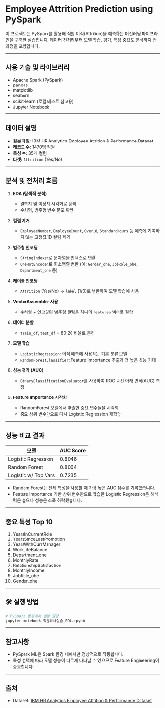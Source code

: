 # Employee Attrition Prediction using PySpark

이 프로젝트는 PySpark를 활용해 직원 이직(Attrition)을 예측하는 머신러닝 파이프라인을 구축한 실습입니다. 데이터 전처리부터 모델 학습, 평가, 특성 중요도 분석까지 전 과정을 포함합니다.

---

## 사용 기술 및 라이브러리

- Apache Spark (PySpark)
- pandas
- matplotlib
- seaborn
- scikit-learn (로컬 테스트 참고용)
- Jupyter Notebook

---

## 데이터 설명

- **원본 파일:** IBM HR Analytics Employee Attrition & Performance Dataset  
- **레코드 수:** 1470명 직원  
- **특성 수:** 35개 컬럼  
- **타겟:** `Attrition` (Yes/No)

---

## 분석 및 전처리 흐름

1. **EDA (탐색적 분석)**  
   - 결측치 및 이상치 시각화로 탐색  
   - 수치형, 범주형 변수 분포 확인  

2. **컬럼 제거**  
   - `EmployeeNumber`, `EmployeeCount`, `Over18`, `StandardHours` 등 예측에 기여하지 않는 고정값/ID 컬럼 제거

3. **범주형 인코딩**  
   - `StringIndexer`로 문자열을 인덱스로 변환  
   - `OneHotEncoder`로 희소행렬 변환 (예: `Gender_ohe`, `JobRole_ohe`, `Department_ohe` 등)

4. **레이블 인코딩**  
   - `Attrition` (Yes/No) → `label` (1/0)로 변환하여 모델 학습에 사용

5. **VectorAssembler 사용**  
   - 수치형 + 인코딩된 범주형 컬럼을 하나의 `features` 벡터로 결합

6. **데이터 분할**  
   - `train_df`, `test_df` = 80:20 비율로 분리

7. **모델 학습**  
   - `LogisticRegression`: 이직 예측에 사용되는 기본 분류 모델  
   - `RandomForestClassifier`: Feature Importance 추출과 더 높은 성능 기대

8. **성능 평가 (AUC)**  
   - `BinaryClassificationEvaluator`를 사용하여 ROC 곡선 아래 면적(AUC) 측정

9. **Feature Importance 시각화**  
   - RandomForest 모델에서 추출한 중요 변수들을 시각화  
   - 중요 상위 변수만으로 다시 Logistic Regression 재학습

---

## 성능 비교 결과

| 모델                   | AUC Score |
| -------------------- | --------- |
| Logistic Regression  | 0.8046    |
| Random Forest        | 0.8064    |
| Logistic w/ Top Vars | 0.7235    |

- Random Forest는 전체 특성을 사용할 때 가장 높은 AUC 점수를 기록했습니다.  
- Feature Importance 기반 상위 변수만으로 학습한 Logistic Regression은 해석력은 높으나 성능은 소폭 하락했습니다.

---

## 중요 특성 Top 10

1. YearsInCurrentRole  
2. YearsSinceLastPromotion  
3. YearsWithCurrManager  
4. WorkLifeBalance  
5. Department_ohe  
6. MonthlyRate  
7. RelationshipSatisfaction  
8. MonthlyIncome  
9. JobRole_ohe  
10. Gender_ohe  

---

## 🛠 실행 방법

```bash
# PySpark 환경에서 실행 권장
jupyter notebook 직원퇴사실습_EDA.ipynb
```

---

## 참고사항

- PySpark ML은 Spark 환경 내에서만 정상적으로 작동합니다.
- 특성 선택에 따라 모델 성능이 다르게 나타날 수 있으므로 Feature Engineering이 중요합니다.

---

## 출처

- Dataset: [IBM HR Analytics Employee Attrition & Performance Dataset](https://www.kaggle.com/datasets/pavansubhasht/ibm-hr-analytics-attrition-dataset)